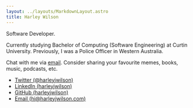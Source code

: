 ```yaml
---
layout: ../layouts/MarkdownLayout.astro
title: Harley Wilson
---
```


Software Developer.

Currently studying Bachelor of Computing (Software Engineering) at Curtin University. Previously, I was a Police Officer in Western Australia. 

Chat with me via [email](mailto:hi@harleyjwilson.com?subject=Hello). Consider sharing your favourite memes, books, music, podcasts, etc.

- [Twitter (@harleyjwilson)](https://twitter.com/harleyjwilson)
- [LinkedIn (harleyjwilson)](https://linkedin.com/in/harleyjwilson/)
- [GitHub (harleyjwilson)](https://github.com/harleyjwilson)
- [Email (hi@harleyjwilson.com)](mailto:hi@harleyjwilson.com)


